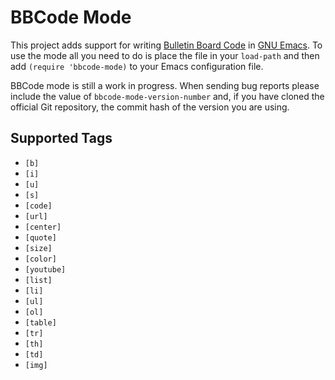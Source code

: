 BBCode Mode
===========

This project adds support for writing [Bulletin Board Code][bbc] in
[GNU Emacs][emacs].  To use the mode all you need to do is place the
file in your `load-path` and then add `(require 'bbcode-mode)` to your
Emacs configuration file.

BBCode mode is still a work in progress.  When sending bug reports
please include the value of `bbcode-mode-version-number` and, if you
have cloned the official Git repository, the commit hash of the
version you are using.

Supported Tags
--------------

* `[b]`
* `[i]`
* `[u]`
* `[s]`
* `[code]`
* `[url]`
* `[center]`
* `[quote]`
* `[size]`
* `[color]`
* `[youtube]`
* `[list]`
* `[li]`
* `[ul]`
* `[ol]`
* `[table]`
* `[tr]`
* `[th]`
* `[td]`
* `[img]`



[bbc]: http://bbcode.org/

[emacs]: http://www.gnu.org/software/emacs/
